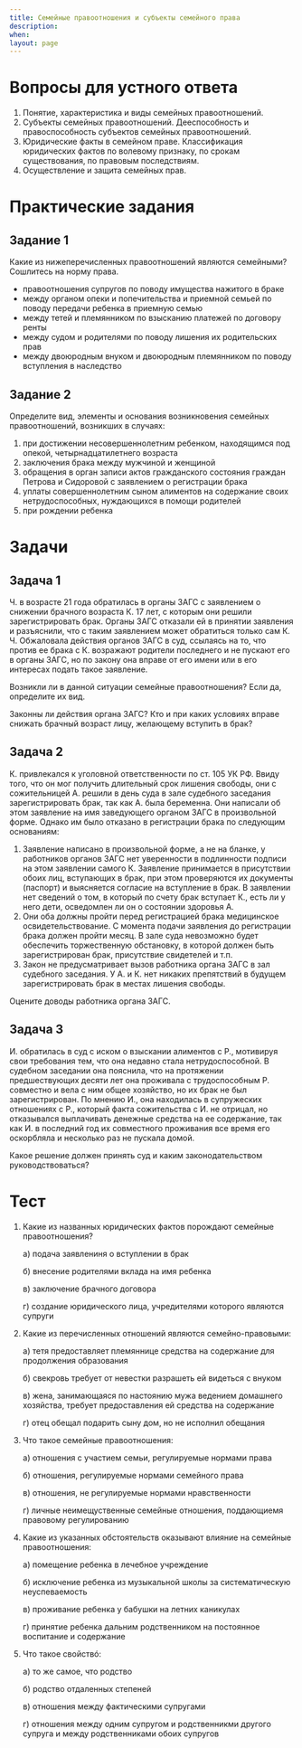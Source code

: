 ```yaml
---
title: Семейные правоотношения и субъекты семейного права
description:
when:
layout: page
---
```


# Вопросы для устного ответа

1. Понятие, характеристика и виды семейных правоотношений.
2. Субъекты семейных правоотношений. Дееспособность и правоспособность субъектов семейных правоотношений.
3. Юридические факты в семейном праве. Классификация юридических фактов по волевому признаку, по срокам существования, по правовым последствиям.
4. Осуществление и защита семейных прав.

# Практические задания

## Задание 1

Какие из нижеперечисленных правоотношений являются семейными? Сошлитесь на норму права.

- правоотношения супругов по поводу имущества нажитого в браке
- между органом опеки и попечительства и приемной семьей по поводу передачи ребенка в приемную семью
- между тетей и племянником по взысканию платежей по договору ренты
- между судом и родителями по поводу лишения их родительских прав
- между двоюродным внуком и двоюродным племянником по поводу вступления в наследство

## Задание 2

Определите вид, элементы и основания возникновения семейных правоотношений, возникших в случаях:

1. при достижении несовершеннолетним ребенком, находящимся под опекой, четырнадцатилетнего возраста
2. заключения брака между мужчиной и женщиной
3. обращения в орган записи актов гражданского состояния граждан Петрова и Сидоровой с заявлением о регистрации брака
4. уплаты совершеннолетним сыном алиментов на содержание своих нетрудоспособных, нуждающихся в помощи родителей
5. при рождении ребенка

# Задачи

## Задача 1

Ч. в возрасте 21 года обратилась в органы ЗАГС с заявлением о снижении брачного возраста К. 17 лет, с которым они решили зарегистрировать брак. Органы ЗАГС отказали ей в принятии заявления и разъяснили, что с таким заявлением может обратиться только сам К. Ч. Обжаловала действия органов ЗАГС в суд, ссылаясь на то, что против ее брака с К. возражают родители последнего и не пускают его в органы ЗАГС, но по закону она вправе от его имени или в его интересах подать такое заявление.

Возникли ли в данной ситуации семейные правоотношения? Если да, определите их вид.

Законны ли действия органа ЗАГС? Кто и при каких условиях вправе снижать брачный возраст лицу, желающему вступить в брак?

## Задача 2

К. привлекался к уголовной ответственности по ст. 105 УК РФ. Ввиду того, что он мог получить длительный срок лишения свободы, они с сожительницей А. решили в день суда в зале судебного заседания зарегистрировать брак, так как А. была беременна. Они написали об этом заявление на имя заведующего органом ЗАГС в произвольной форме. Однако им было отказано в регистрации брака по следующим основаниям:

1. Заявление написано в произвольной форме, а не на бланке, у работников органов ЗАГС нет уверенности в подлинности подписи на этом заявлении самого К. Заявление принимается в присутствии обоих лиц, вступающих в брак, при этом проверяются их документы (паспорт) и выясняется согласие на вступление в брак. В заявлении нет сведений о том, в который по счету брак вступает К., есть ли у него дети, осведомлен ли он о состоянии здоровья А.
2. Они оба должны пройти перед регистрацией брака медицинское освидетельствование. С момента подачи заявления до регистрации брака должен пройти месяц. В зале суда невозможно будет обеспечить торжественную обстановку, в которой должен быть зарегистрирован брак, присутствие свидетелей и т.п.
3. Закон не предусматривает вызов работника органа ЗАГС в зал судебного заседания. У А. и К. нет никаких препятствий в будущем зарегистрировать брак в местах лишения свободы.

Оцените доводы работника органа ЗАГС.

<!-- В СК РФ, начиная со ст.10 и т.д., описывается весь порядок заключения брака, из чего могу сделать выводы, что должны быть написаны заявления на бланках, далее, если будущий муж будет лишен свободы, то это заявление должно быть заверено нотариусом. Т.к. сожительница беременна, то можно и не ждать 1 месяца ( так называемого срока на раздумья).Регистрация брака проходит в органах записи актов гражданского состояния. Пункт 1 полностью подходит к основаниям, отказывающим регистрацию брака. -->

## Задача 3

И. обратилась в суд с иском о взыскании алиментов с Р., мотивируя свои требования тем, что она недавно стала нетрудоспособной. В судебном заседании она пояснила, что на протяжении предшествующих десяти лет она проживала с трудоспособным Р. совместно и вела с ним общее хозяйство, но их брак не был зарегистрирован. По мнению И., она находилась в супружеских отношениях с Р., который факта сожительства с И. не отрицал, но отказывался выплачивать денежные средства на ее содержание, так как И. в последний год их совместного проживания все время его оскорбляла и несколько раз не пускала домой.

Какое решение должен принять суд и каким законодательством руководствоваться?

# Тест

1. Какие из названных юридических фактов порождают семейные правоотношения?

   а) подача заявлениня о вступлении в брак

   б) внесение родителями вклада на имя ребенка

   в) заключение брачного договора

   г) создание юридического лица, учредителями которого являются супруги

2. Какие из перечисленных отношений являются семейно-правовыми:

   а) тетя предоставляет племяннице средства на содержание для продолжения образования

   б) свекровь требует от невестки разрашеть ей видеться с внуком

   в) жена, занимающаяся по настоянию мужа ведением домашнего хозяйства, требует предоставления ей средства на содержание

   г) отец обещал подарить сыну дом, но не исполнил обещания

3. Что такое семейные правоотношения:

   а) отношения с участием семьи, регулируемые нормами права

   б) отношения, регулируемые нормами семейного права

   в) отношения, не регулируемые нормами нравственности

   г) личные неимещуственные семейные отношения, поддающиемя правовому регулированию

4. Какие из указанных обстоятельств оказывают влияние на семейные правоотношения:

   а) помещение ребенка в лечебное учреждение

   б) исключение ребенка из музыкальной школы за систематическую неуспеваемость

   в) проживание ребенка у бабушки на летних каникулах

   г) принятие ребенка дальним родственником на постоянное воспитание и содержание

5. Что такое свойствó:

   а) то же самое, что родство

   б) родство отдаленных степеней

   в) отношения между фактическими супругами

   г) отношения между одним супругом и родственникми другого супруга и между родственниками обоих супругов
